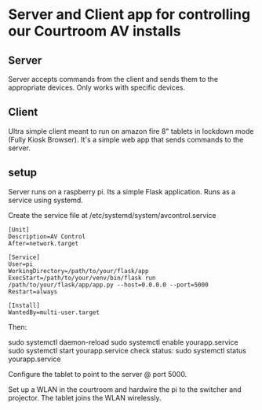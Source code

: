 # Server and Client app for controlling our Courtroom AV installs

## Server

Server accepts commands from the client and sends them to the appropriate devices. Only works with specific devices.

## Client

Ultra simple client meant to run on amazon fire 8" tablets in lockdown mode (Fully Kiosk Browser). It's a simple web app that sends commands to the server.

## setup

Server runs on a raspberry pi. Its a simple Flask application. Runs as a service using systemd.

Create the service file at /etc/systemd/system/avcontrol.service

```
[Unit]
Description=AV Control
After=network.target

[Service]
User=pi
WorkingDirectory=/path/to/your/flask/app
ExecStart=/path/to/your/venv/bin/flask run /path/to/your/flask/app/app.py --host=0.0.0.0 --port=5000
Restart=always

[Install]
WantedBy=multi-user.target
```

Then:

sudo systemctl daemon-reload
sudo systemctl enable yourapp.service
sudo systemctl start yourapp.service
check status:
sudo systemctl status yourapp.service

Configure the tablet to point to the server @ port 5000.

Set up a WLAN in the courtroom and hardwire the pi to the switcher and projector. The tablet joins the WLAN wirelessly.
